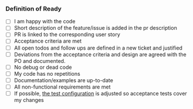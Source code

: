### Definition of Ready

- [ ] I am happy with the code
- [ ] Short description of the feature/issue is added in the pr description
- [ ] PR is linked to the corresponding user story
- [ ] Acceptance criteria are met
- [ ] All open todos and follow ups are defined in a new ticket and justified
- [ ] Deviations from the acceptance criteria and design are agreed with the PO and documented.
- [ ] No debug or dead code
- [ ] My code has no repetitions
- [ ] Documentation/examples are up-to-date
- [ ] All non-functional requirements are met
- [ ] If possible, [the test configuration](./charts/zitadel/test/installation/config_test.go) is adjusted so acceptance tests cover my changes
